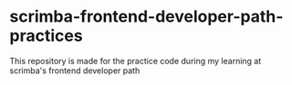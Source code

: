 # scrimba-frontend-developer-path-practices
This repository is made for the practice code during my learning at scrimba's frontend developer path
